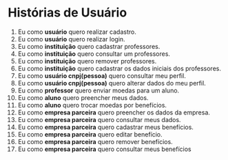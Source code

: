 # Histórias de Usuário

1. Eu como **usuário** quero realizar cadastro.
2. Eu como **usuário** quero realizar login.
3. Eu como **instituição** quero cadastrar professores.
4. Eu como **instituição** quero consultar um professores.
5. Eu como **instituição** quero remover professores.
6. Eu como **instituição** quero cadastrar os dados iniciais dos professores.
7. Eu como **usuário cnpj(pessoa)** quero consultar meu perfil.
8. Eu como **usuário cnpj(pessoa)** quero alterar dados do meu perfil.
9. Eu como **professor** quero enviar moedas para um aluno.
10. Eu como **aluno** quero preencher meus dados.
11. Eu como **aluno** quero trocar moedas por benefícios.
12. Eu como **empresa parceira** quero preencher os dados da empresa.
13. Eu como **empresa parceira** quero consultar meus dados.
14. Eu como **empresa parceira** quero cadastrar meus benefícios.
15. Eu como **empresa parceira** quero editar benefício.
16. Eu como **empresa parceira** quero remover benefícios.
17. Eu como **empresa parceira** quero consultar meus benefícios